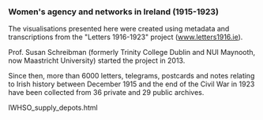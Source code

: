 ### Women's agency and networks in Ireland (1915-1923)

The visualisations presented here were created using metadata and transcriptions from the "Letters 1916-1923" project (www.letters1916.ie).

Prof. Susan Schreibman (formerly Trinity College Dublin and NUI Maynooth, now Maastricht University) started the project in 2013.

Since then, more than 6000 letters, telegrams, postcards and notes relating to Irish history between December 1915 and the end of the Civil War in 1923 have been collected from 36 private and 29 public archives.

IWHSO_supply_depots.html
